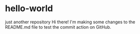 # hello-world
just another repository
Hi there! I'm making some changes to the README.md file to test the commit action on GitHub.
